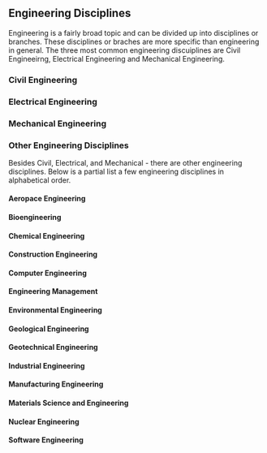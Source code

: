 ## Engineering Disciplines

Engineering is a fairly broad topic and can be divided up into disciplines or branches. These disciplines or braches are more specific than engineering in general. The three most common engineering discuiplines are Civil Engineeirng, Electrical Engineering and Mechanical Engineering.

### Civil Engineering

### Electrical Engineering

### Mechanical Engineering

### Other Engineering Disciplines

Besides Civil, Electrical, and Mechanical - there are other engineering disciplines. Below is a partial list a few engineering disciplines in alphabetical order.

#### Aeropace Engineering

#### Bioengineering

#### Chemical Engineering

#### Construction Engineering

#### Computer Engineering

#### Engineering Management

#### Environmental Engineering

#### Geological Engineering

#### Geotechnical Engineering

#### Industrial Engineering

#### Manufacturing Engineering

#### Materials Science and Engineering

#### Nuclear Engineering

#### Software Engineering
